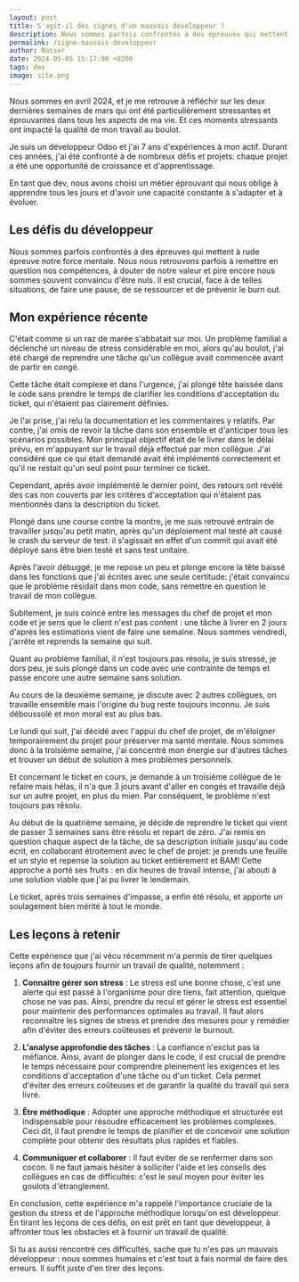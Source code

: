```yaml
---
layout: post
title: S'agit-il des signes d'un mauvais développeur ? 
description: Nous sommes parfois confrontés à des épreuves qui mettent à rude épreuve notre force mentale. Nous nous retrouvons parfois à remettre en question nos compétences
permalink: /signe-mauvais-developpeur
author: Nasser
date: 2024-05-05 15:17:00 +0200
tags: dev
image: site.png
---
```


Nous sommes en avril 2024, et je me retrouve à réfléchir sur les deux dernières semaines de mars qui ont été particulièrement stressantes et éprouvantes dans tous les aspects de ma vie. Et ces moments stressants ont impacté la qualité de mon travail au boulot.

Je suis un développeur Odoo et j'ai 7 ans d'expériences à mon actif. Durant ces années, j'ai été confronté à de nombreux défis et projets: chaque projet a été une opportunité de croissance et d'apprentissage. 

En tant que dev, nous avons choisi un métier éprouvant qui nous oblige à apprendre tous les jours et d'avoir une capacité constante à s'adapter et à évoluer.

## Les défis du développeur

Nous sommes parfois confrontés à des épreuves qui mettent à rude épreuve notre force mentale. Nous nous retrouvons parfois à remettre en question nos compétences, à douter de notre valeur et pire encore nous sommes souvent convaincu d'être nuls. Il est crucial, face à de telles situations, de faire une pause, de se ressourcer et de prévenir le burn out.

## Mon expérience récente

C'était comme si un raz de marée s'abbatait sur moi. Un problème familial a déclenché un niveau de stress considérable en moi, alors qu'au boulot, j'ai été chargé de reprendre une tâche qu'un collègue avait commencée avant de partir en congé. 

Cette tâche était complexe et dans l'urgence, j'ai plongé tête baissée dans le code sans prendre le temps de clarifier les conditions d'acceptation du ticket, qui n'étaient pas clairement définies.

Je l'ai prise, j'ai relu la documentation et les commentaires y relatifs. Par contre, j'ai omis de revoir la tâche dans son ensemble et d'anticiper tous les scénarios possibles. Mon principal objectif était de le livrer dans le délai prévu, en m'appuyant sur le travail déjà effectué par mon collègue. J'ai considéré que ce qui était demandé avait été implémenté correctement et qu'il ne restait qu'un seul point pour terminer ce ticket.

Cependant, après avoir implémenté le dernier point, des retours ont révélé des cas non couverts par les critères d'acceptation qui n'étaient pas mentionnés dans la description du ticket.

Plongé dans une course contre la montre, je me suis retrouvé entrain de travailler jusqu'au petit matin, après qu'un déploiement mal testé ait causé le crash du serveur de test: il s'agissait en effet d'un commit qui avait été déployé sans être bien testé et sans test unitaire.

Après l'avoir débuggé, je me repose un peu et plonge encore la tête baissé dans les fonctions que j'ai écrites avec une seule certitude: j'était convaincu que le problème résidait dans mon code, sans remettre en question le travail de mon collègue. 

Subitement, je suis coincé entre les messages du chef de projet et mon code et je sens que le client n'est pas content : une tâche à livrer en 2 jours d'après les estimations vient de faire une semaine. Nous sommes vendredi, j'arrête et reprends la semaine qui suit. 

Quant au problème familial, il n'est toujours pas résolu, je suis stressé, je dors peu, je suis plongé dans un code avec une contrainte de temps et passe encore une autre semaine sans solution.

Au cours de la deuxième semaine, je discute avec 2 autres collègues, on travaille ensemble mais l'origine du bug reste toujours inconnu. Je suis déboussolé et mon moral est au plus bas.

Le lundi qui suit, j'ai décidé avec l'appui du chef de projet, de m'éloigner temporairement du projet pour préserver ma santé mentale. Nous sommes donc à la troisième semaine, j'ai concentré mon énergie sur d'autres tâches et trouver un début de solution à mes problèmes personnels.

Et concernant le ticket en cours, je demande à un troisième collègue de le refaire mais hélas, il n'a que 3 jours avant d'aller en congés et travaille déjà sur un autre projet, en plus du mien. Par conséquent, le problème n'est toujours pas résolu.

Au début de la quatrième semaine, je décide de reprendre le ticket qui vient de passer 3 semaines sans être résolu et repart de zéro. 
J'ai remis en question chaque aspect de la tâche, de sa description initiale jusqu'au code écrit, en collaborant étroitement avec le chef de projet: je prends une feuille et un stylo et repense la solution au ticket entièrement et BAM! Cette approche a porté ses fruits : en dix heures de travail intense, j'ai abouti à une solution viable que j'ai pu livrer le lendemain.

Le ticket, après trois semaines d'impasse, a enfin été résolu, et apporte un soulagement bien mérité à tout le monde.

## Les leçons à retenir

Cette expérience que j'ai vécu récemment m'a permis de tirer quelques leçons afin de toujours fournir un travail de qualité, notemment :

1. **Connaitre gérer son stress** : Le stress est une bonne chose, c'est une alerte qui est passé à l'organisme pour dire tiens, fait attention, quelque chose ne vas pas. Ainsi, prendre du recul et gérer le stress est essentiel pour maintenir des performances optimales au travail. Il faut alors reconnaître les signes de stress et prendre des mesures pour y remédier afin d'éviter des erreurs coûteuses et prévenir le burnout.

2. **L'analyse approfondie des tâches** : La confiance n'exclut pas la méfiance. Ainsi, avant de plonger dans le code, il est crucial de prendre le temps nécessaire pour comprendre pleinement les exigences et les conditions d'acceptation d'une tâche ou d'un ticket. Cela permet d'éviter des erreurs coûteuses et de garantir la qualité du travail qui sera livré.

3. **Être méthodique** : Adopter une approche méthodique et structurée est indispensable pour résoudre efficacement les problèmes complexes. Ceci dit, il faut prendre le temps de planifier et de concevoir une solution complète pour obtenir des résultats plus rapides et fiables.

4. **Communiquer et collaborer** : Il faut éviter de se renfermer dans son cocon. Il ne faut jamais hésiter à solliciter l'aide et les conseils des collègues en cas de difficultés: c'est le seul moyen pour éviter les goulots d'étranglement.

En conclusion, cette expérience m'a rappelé l'importance cruciale de la gestion du stress et de l'approche méthodique lorsqu'on est développeur. En tirant les leçons de ces défis, on est prêt en tant que développeur, à affronter tous les obstacles et à fournir un travail de qualité.

Si tu as aussi rencontré ces difficultés, sache que tu n'es pas un mauvais développeur : nous sommes humains et c'est tout à fais normal de faire des erreurs. Il suffit juste d'en tirer des leçons.

